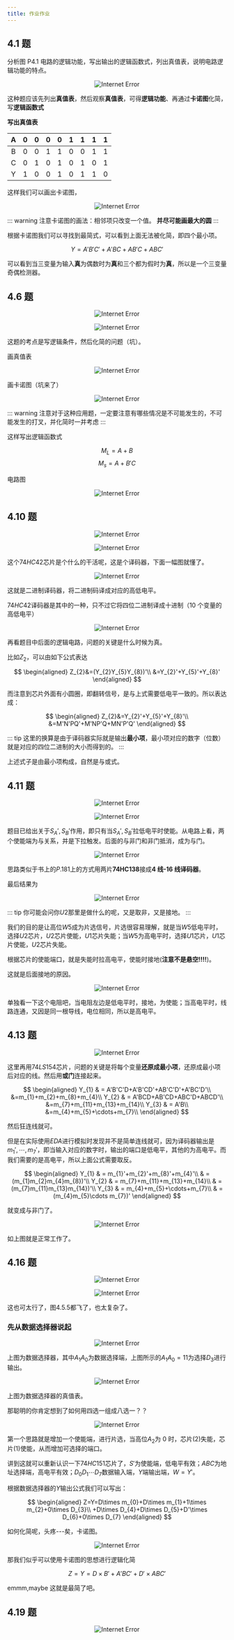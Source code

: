 ```yaml
---
title: 作业作业
---
```


## 4.1 题

分析图 P4.1 电路的逻辑功能，写出输出的逻辑函数式，列出真值表，说明电路逻辑功能的特点。

<div align=center>

![Internet Error](./logic0/4.1.jpg#w60)

</div>

这种题应该先列出**真值表**，然后观察**真值表**，可得**逻辑功能**、再通过**卡诺图**化简，写**逻辑函数式**

**写出真值表**

|  A  |  0  |  0  |  0  |  0  |  1  |  1  |  1  |  1  |
| :-: | :-: | :-: | :-: | :-: | :-: | :-: | :-: | :-: |
|  B  |  0  |  0  |  1  |  1  |  0  |  0  |  1  |  1  |
|  C  |  0  |  1  |  0  |  1  |  0  |  1  |  0  |  1  |
|  Y  |  1  |  0  |  0  |  1  |  0  |  1  |  1  |  0  |

这样我们可以画出卡诺图，

<div align=center>

![Internet Error](./logic0/4.1ka.png#w40)

</div>

::: warning
注意卡诺图的画法：相邻项只改变一个值。
**并尽可能画最大的圆**
:::

根据卡诺图我们可以寻找到最简式，可以看到上面无法被化简，即四个最小项。

$$Y=A'B'C'+A'BC+AB'C+ABC'$$

可以看到当三变量为输入**真**为偶数时为**真**和三个都为假时为**真**，所以是一个三变量奇偶检测器。

## 4.6 题

<div align=center>

![Internet Error](./logic0/4.6.jpg#w80)

![Internet Error](./logic0/4.6water.jpg#w30)

</div>

这题的考点是写逻辑条件，然后化简的问题（坑）。

画真值表

<div align=center>

![Internet Error](./logic0/4.6table.jpg#w70)

</div>

画卡诺图（坑来了）

<div align=center>

![Internet Error](./logic0/4.6ka.png#w80)

</div>

::: warning
注意对于这种应用题，一定要注意有哪些情况是不可能发生的，不可能发生的打叉，并化简时一并考虑
:::

这样写出逻辑函数式

$$M_{L}=A+B$$
$$M_{s}=A+B'C$$

电路图

<div align=center>

![Internet Error](./logic0/4.6dian.png#w70)

</div>

## 4.10 题

<div align=center>

![Internet Error](./logic0/4.10.jpg)

</div>

<div align=center>

![Internet Error](./logic0/4.10tu.jpg)

</div>

这个$74HC42$芯片是个什么的干活呢，这是个译码器，下面一幅图就懂了。

<div align=center>

![Internet Error](./logic0/yimaqi.jpg)

</div>

这就是二进制译码器，将二进制码译成对应的高低电平。

$74HC42$译码器是其中的一种，只不过它将四位二进制译成十进制（10 个变量的高低电平）

<div align=center>

![Internet Error](./logic0/74hc42.jpg#w60)

</div>

再看题目中后面的逻辑电路，问题的关键是什么时候为真。

比如$Z_2$，可以由如下公式表达

$$
\begin{aligned}
Z_{2}&=(Y_{2}Y_{5}Y_{8})'\\
&=Y_{2}'+Y_{5}'+Y_{8}'
\end{aligned}
$$

而注意到芯片外面有小圆圈，即翻转信号，是与上式需要低电平一致的。所以表达成：

$$
\begin{aligned}
Z_{2}&=Y_{2}'+Y_{5}'+Y_{8}'\\
&=M'N'PQ'+M'NP'Q+MN'P'Q'
\end{aligned}
$$

::: tip
这里的换算是由于译码器实际就是输出**最小项**，最小项对应的数字（位数）就是对应的四位二进制的大小而得到的。
:::

上述式子是由最小项构成，自然是与或式。

## 4.11 题

<div align=center>

![Internet Error](./logic0/4.11.jpg)

![Internet Error](./logic0/74LS154.jpg)

</div>

题目已给出关于$S_{A}',S_{B}'$作用，即只有当$S_{A}',S_{B}'$拉低电平时使能。从电路上看，两个使能端为与关系，并是下拉触发。后面的与非门和非门抵消，成为与门。

<div align=center>

![Internet Error](./logic0/74hc154.jpg#w60)

</div>

思路类似于书上的$P.181$上的方式用两片**74HC138**接成**4 线-16 线译码器**。

最后结果为

<div align=center>

![Internet Error](./logic0/4.11pcb.jpg#w90)

</div>

::: tip
你可能会问你$U2$那里是做什么的呢，又是取非，又是接地。
:::

我们的目的是让高位$W5$成为片选信号，片选很容易理解，就是当$W5$低电平时，选择$U2$芯片，$U2$芯片使能，$U1$芯片失能；当$W5$为高电平时，选择$U1$芯片，$U1$芯片使能，$U2$芯片失能。

根据芯片的使能端口，就是失能时拉高电平，使能时接地(**注意不是悬空!!!!**)。

这就是后面接地的原因。

<div align=center>

![Internet Error](./logic0/xia.jpg#w30)

</div>

单独看一下这个电阻吧，当电阻左边是低电平时，接地，为使能；当高电平时，线路连通，又因是同一根导线，电位相同，所以是高电平。

## 4.13 题

<div align=center>

![Internet Error](./logic0/4.13.jpg)

</div>

这里再用$74LS154$芯片，问题的关键是将每个变量**还原成最小项**，还原成最小项后对应的线。然后用**或门**连接起来。

$$
\begin{aligned}
Y_{1} & = A'B'C'D+A'B'CD'+AB'C'D'+A'BC'D'\\
&=m_{1}+m_{2}+m_{8}+m_{4}\\
Y_{2} & = A'BCD+AB'CD+ABC'D+ABCD'\\
&=m_{7}+m_{11}+m_{13}+m_{14}\\
Y_{3} & = A'B\\
&=m_{4}+m_{5}+\cdots+m_{7}\\
\end{aligned}
$$

然后狂连线就可。

但是在实际使用$EDA$进行模拟时发现并不是简单连线就可，因为译码器输出是$m_{1}',\cdots,m_{7}'$，即当输入对应的数字时，输出的端口是低电平，其他的为高电平。而我们需要的是高电平，所以上面公式需要取反。

$$
\begin{aligned}
Y_{1} & = m_{1}'+m_{2}'+m_{8}'+m_{4}'\\
& = (m_{1}m_{2}m_{4}m_{8})'\\
Y_{2} & = m_{7}+m_{11}+m_{13}+m_{14}\\
& = (m_{7}m_{11}m_{13}m_{14})'\\
Y_{3} & = m_{4}+m_{5}+\cdots+m_{7}\\
& = (m_{4}m_{5}\cdots m_{7})'
\end{aligned}
$$

就变成与非门了。

<div align=center>

![Internet Error](./logic0/4.13pcb.jpg)

</div>

如上图就是正常工作了。

## 4.16 题

<div align=center>

![Internet Error](./logic0/4.16ti.jpg)

![Internet Error](./logic0/4.16tu.jpg)

</div>

这也可太行了，图$4.5.5$都飞了，也太复杂了。

### 先从数据选择器说起

<div align=center>

![Internet Error](./logic0/select.jpg#w70)

</div>

上图为数据选择器，其中$A_{1}A_{0}$为数据选择端，上图所示的$A_{1}A_{0}=11$为选择$D_{3}$进行输出。

<div align=center>

![Internet Error](./logic0/select2.jpg#w80)

</div>

上图为数据选择器的真值表。

那聪明的你肯定想到了如何用四选一组成八选一？？

<div align=center>

![Internet Error](https://pic1.zhimg.com/v2-7fb29811cbd6942c0defd3936b013afc_r.jpg#w70)

</div>

第一个思路就是增加一个使能端，进行片选，当高位$A_{2}$为 0 时，芯片$(2)$失能，芯片$(1)$使能，从而增加可选择的端口。

讲到这就可以重新认识一下$74HC151$芯片了，$S'$为使能端，低电平有效；$ABC$为地址选择端，高电平有效；$D_{0}D_{1}\cdots D_{7}$数据输入端，$Y$端输出端，$W=Y'$。

根据数据选择器的$Y$输出公式我们可以写出：

$$
\begin{aligned}
Z=Y=D\times m_{0}+D\times m_{1}+1\times m_{2}+0\times D_{3}\\
+D\times D_{4}+D\times D_{5}+D'\times D_{6}+0\times D_{7}
\end{aligned}
$$

如何化简呢，头疼---矣，卡诺图。

<div align=center>

![Internet Error](./logic0/4.16ka.png#w60)

</div>

那我们似乎可以使用卡诺图的思想进行逻辑化简

$$
Z=Y=D\times B'+A'BC'+D'\times ABC'
$$

emmm,maybe 这就是最简了吧。

## 4.19 题

<div align=center>

![Internet Error](./logic0/4.19ti.jpg)

</div>


